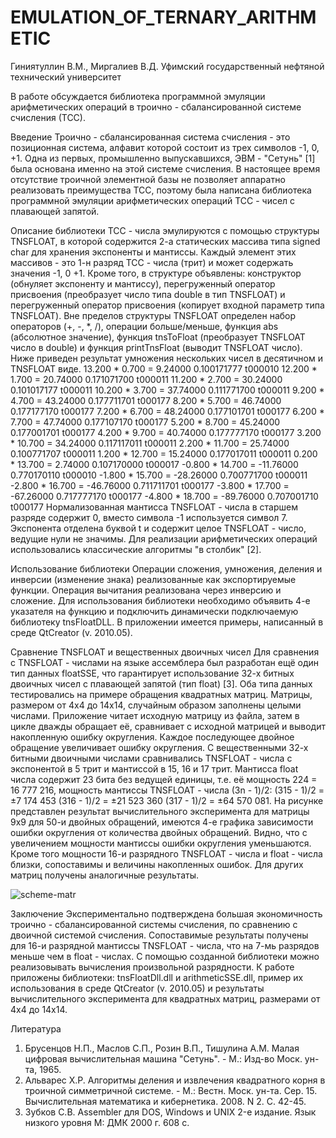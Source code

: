 # EMULATION_OF_TERNARY_ARITHMETIC
Гиниятуллин В.М., Миргалиев В.Д.
Уфимский государственный нефтяной технический университет

  В работе обсуждается библиотека программной эмуляции арифметических операций в троично - сбалансированной системе счисления (ТСС).

Введение
  Троично - сбалансированная система счисления - это позиционная система, алфавит которой состоит из трех символов -1, 0, +1. Одна из первых, промышленно выпускавшихся, ЭВМ - "Сетунь" [1] была основана именно на этой системе счисления.
  В настоящее время отсутствие троичной элементной базы не позволяет аппаратно реализовать преимущества ТСС, поэтому была написана библиотека программной эмуляции арифметических операций ТСС - чисел с плавающей запятой.
  
Описание библиотеки
  ТСС - числа эмулируются с помощью структуры TNSFLOAT, в которой содержится 2-а статических массива типа signed char для хранения экспоненты и мантиссы. Каждый элемент этих массивов - это 1-н разряд ТСС - числа (трит) и может содержать значения -1, 0 +1. Кроме того, в структуре объявлены: конструктор (обнуляет экспоненту и мантиссу), перегруженный оператор присвоения (преобразует число типа double в тип TNSFLOAT) и перегруженный оператор присвоения (копирует входной параметр типа TNSFLOAT).
  Вне пределов структуры TNSFLOAT определен набор операторов (+, -, *, /), операции больше/меньше, функция abs (абсолютное значение), функция tnsToFloat (преобразует TNSFLOAT число в double) и функция printTnsFloat (выводит TNSFLOAT число). Ниже приведен результат умножения нескольких чисел в десятичном и TNSFLOAT виде.
13.200 *    0.700 =   9.24000   0.100171777   t000010
12.200 *    1.700 =  20.74000   0.171071700   t000011
11.200 *    2.700 =  30.24000   0.101017177   t000011
10.200 *    3.700 =  37.74000   0.111771700   t000011
 9.200 *    4.700 =  43.24000   0.177711701   t000177
 8.200 *    5.700 =  46.74000   0.177177170   t000177
 7.200 *    6.700 =  48.24000   0.177101701   t000177
 6.200 *    7.700 =  47.74000   0.177107170   t000177
 5.200 *    8.700 =  45.24000   0.177001701   t000177
 4.200 *    9.700 =  40.74000   0.177777170   t000177
 3.200 *   10.700 =  34.24000   0.117117011   t000011
 2.200 *   11.700 =  25.74000   0.100771707   t000011
 1.200 *   12.700 =  15.24000   0.177017011   t000011
 0.200 *   13.700 =   2.74000   0.107170000   t000017
-0.800 *   14.700 = -11.76000   0.770170110   t000010
-1.800 *   15.700 = -28.26000   0.700771700   t000011
-2.800 *   16.700 = -46.76000   0.711711701   t000177
-3.800 *   17.700 = -67.26000   0.717777170   t000177
-4.800 *   18.700 = -89.76000   0.707001710   t000177
  Нормализованная мантисса TNSFLOAT - числа в старшем разряде содержит 0, вместо символа -1 используется символ 7. Экспонента отделена буквой t и содержит целое TNSFLOAT - число, ведущие нули не значимы.
  Для реализации арифметических операций использовались классические алгоритмы "в столбик" [2].

Использование библиотеки
  Операции сложения, умножения, деления и инверсии (изменение знака) реализованные как экспортируемые функции. Операция вычитания реализована через инверсию и сложение. Для использования библиотеки необходимо объявить 4-е указателя на функцию и подключить динамически подключаемую библиотеку tnsFloatDLL. В приложении имеется примеры, написанный в среде QtCreator (v. 2010.05).
  
Сравнение TNSFLOAT и вещественных двоичных чисел
  Для сравнения с TNSFLOAT - числами на языке ассемблера был разработан ещё один тип данных floatSSE, что гарантирует использование 32-х битных двоичных чисел с плавающей запятой (тип float) [3].
  Оба типа данных тестировались на примере обращения квадратных матриц. Матрицы, размером от 4х4 до 14х14, случайным образом заполнены целыми числами. Приложение читает исходную матрицу из файла, затем в цикле дважды обращает её, сравнивает с исходной матрицей и выводит накопленную ошибку округления. Каждое последующее двойное обращение увеличивает ошибку округления.
  С вещественными 32-х битными двоичными числами сравнивались TNSFLOAT - числа с экспонентой в 5 трит и мантиссой в 15, 16 и 17 трит. Мантисса float числа содержит 23 бита без ведущей единицы, т.е. её мощность 224 = 16 777 216, мощность мантиссы TNSFLOAT - числа (3n - 1)/2:
(315 - 1)/2 =  ±7 174 453
(316 - 1)/2 = ±21 523 360
(317 - 1)/2 = ±64 570 081.
  На рисунке представлен результат вычислительного эксперимента для матрицы 9х9 для 50-и двойных обращений, имеются 4-е графика зависимости ошибки округления от количества двойных обращений. Видно, что с увеличением мощности мантиссы ошибки округления уменьшаются. Кроме того мощности 16-и разрядного TNSFLOAT - числа и float - числа близки, сопоставимы и величины накопленных ошибок.
  Для других матриц получены аналогичные результаты.

![scheme-matr](https://user-images.githubusercontent.com/40055783/150687297-e8e31daa-366f-43e1-a6c6-04b94eef8c52.jpg)

Заключение
  Экспериментально подтверждена большая экономичность троично - сбалансированной системы счисления, по сравнению с двоичной системой счисления. Сопоставимые результаты получены для 16-и разрядной мантиссы TNSFLOAT - числа, что на 7-мь разрядов меньше чем в float - числах.
  С помощью созданной библиотеки можно реализовывать вычисления произвольной разрядности.
  К работе приложены библиотеки: tnsFloatDll.dll и arithmeticSSE.dll, пример их использования в среде QtCreator (v. 2010.05) и результаты вычислительного эксперимента для квадратных матриц, размерами от 4х4 до 14х14.
  
Литература
1. Брусенцов Н.П., Маслов С.П., Розин В.П., Тишулина А.М. Малая цифровая вычислительная машина "Сетунь". - М.: Изд-во Моск. ун-та, 1965.
2. Альварес Х.Р. Алгоритмы деления и извлечения квадратного корня в троичной симметричной системе. - М.: Вестн. Моск. ун-та. Сер. 15. Вычислительная математика и кибернетика. 2008. N 2. С. 42-45.
3. Зубков С.В. Assembler для DOS, Windows и UNIX 2-е издание. Язык низкого уровня М: ДМК 2000 г. 608 с.
